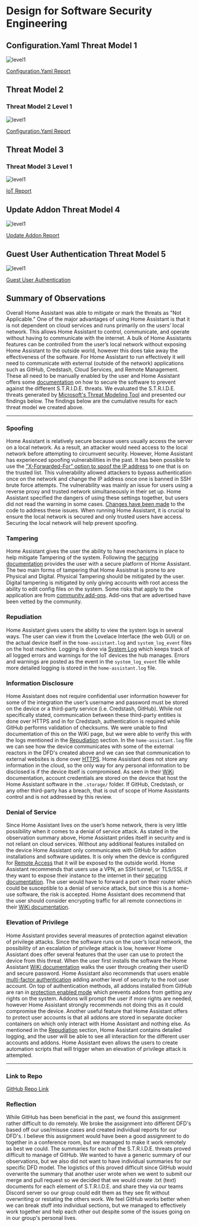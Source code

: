# Design for Software Security Engineering


## Configuration.Yaml Threat Model 1

![level1](/images/EditConfig.YamlFile.PNG)

[Configuration.Yaml Report](/reports/Configuration.YamlReport.pdf)

## Threat Model 2


### Threat Model 2 Level 1

![level1](/images/Nobu_Casa_Threat.PNG)

[Configuration.Yaml Report](/reports/Nobu_Casa_Threat.pdf)


## Threat Model 3


### Threat Model 3 Level 1

![level1](/images/IoT.png)

[IoT Report](/reports/IoT_Report.pdf)


## Update Addon Threat Model 4

![level1](/images/Update_Addon.png)

[Update Addon Report](/reports/Update_Addon_Report.pdf)


## Guest User Authentication Threat Model 5

![level1](/images/Guest_Auth.png)

[Guest User Authentication](/reports/Guest_Auth_Report.pdf)
## Summary of Observations

Overall Home Assistant was able to mitigate or mark the threats as "Not Applicable." One of the major advantages of using Home Assistant is that it is not dependent on cloud services and runs primarily on the users’ local network. This allows Home Assistant to control, communicate, and operate without having to communicate with the internet. A bulk of Home Assistants features can be controlled from the user’s local network without exposing Home Assistant to the outside world, however this does take away the effectiveness of the software. For Home Assistant to run effectively it will need to communicate with external (outside of the network) applications such as GitHub, Credstash, Cloud Services, and Remote Management. These all need to be manually enabled by the user and Home Assistant offers some [documentation](https://www.home-assistant.io/docs/configuration/securing/) on how to secure the software to prevent against the different S.T.R.I.D.E. threats. We evaluated the S.T.R.I.D.E. threats generated by [Microsoft's Threat Modeling Tool](https://www.microsoft.com/en-us/download/details.aspx?id=49168) and presented our findings below. The findings below are the cumulative results for each threat model we created above.

--------------------------

### Spoofing

Home Assistant is relatively secure because users usually access the server on a local network. As a result, an attacker would need access to the local network before attempting to circumvent security. However, Home Assistant has experienced spoofing vulnerabilities in the past. It has been possible to use the ["X-Forwarded-For” option to spoof the IP address](https://github.com/home-assistant/core/issues/14345#issuecomment-401324487) to one that is on the trusted list. This vulnerability allowed attackers to bypass authentication once on the network and change the IP address once one is banned in SSH brute force attempts.  The vulnerability was mainly an issue for users using a reverse proxy and trusted network simultaneously in their set up. Home Assistant specified the dangers of using these settings together, but users did not read the warning in some cases. [Changes have been made](https://github.com/home-assistant/core/pull/15204) to the code to address these issues. When running Home Assistant, it is crucial to ensure the local network is secured and only trusted users have access. Securing the local network will help prevent spoofing.


### Tampering
Home Assistant gives the user the ability to have mechanisms in place to help mitigate Tampering of the system. Following the [securing documentation](https://www.home-assistant.io/docs/configuration/securing/) provides the user with a secure platform of Home Assistant. The two main forms of tampering that Home Assistnat is prone to are Physical and Digital. Physical Tampering should be mitigated by the user. Digital tampering is mitigated by only giving accounts with root access the ability to edit config files on the system. Some risks that apply to the application are from [community add-ons](https://community.home-assistant.io/tags/hassio-repository). Add-ons that are advertised have been vetted by the community.

### Repudiation

Home Assistant gives users the ability to view the system logs in several ways. The user can view it from the Lovelace Interface (the web GUI) or on the actual device itself in the `home-assistant.log` and `system_log_event` files on the host machine. Logging is done via [System Log](https://www.home-assistant.io/integrations/system_log/) which keeps track of all logged errors and warnings for the IoT devices the hub manages. Errors and warnings are posted as the event in the `system_log_event` file while more detailed logging is stored in the `home-assistant.log` file. 

### Information Disclosure

Home Assistant does not require confidential user information however for some of the integration the user’s username and password must be stored on the device or a third-party service (i.e. Credstash, GitHub). While not specifically stated, communication between these third-party entities is done over HTTPS and in for Credstash, authentication is required while GitHub performs validation of checksums. We were unable to find documentation of this on the WiKi page, but we were able to verify this with the logs mentioned in the [Repudiation](#Repudiation) section. In the `home-assistant.log` file we can see how the device communicates with some of the external reactors in the DFD's created above and we can see that communication to external websites is done over [HTTPS](https://web.dev/why-https-matters/).  Home Assistant does not store any information in the cloud, so the only way for any personal information to be disclosed is if the device itself is compromised. As seen in their [WiKi](https://www.home-assistant.io/docs/authentication/) documentation, account credentials are stored on the device that host the Home Assistant software in the `.storage/` folder. If GitHub, Credstash, or any other third-party has a breach, that is out of scope of Home Assistants control and is not addressed by this review.

### Denial of Service

Since Home Assistant lives on the user’s home network, there is very little possibility when it comes to a denial of service attack. As stated in the observation summary above, Home Assistant prides itself in security and is not reliant on cloud services. Without any additional features installed on the device Home Assistant only communicates with GitHub for addon installations and software updates. It is only when the device is configured for [Remote Access](https://www.nabucasa.com/) that it will be exposed to the outside world. Home Assistant recommends that users use a VPN, an SSH tunnel, or TLS/SSL if they want to expose their instance to the internet in their [securing documentation](https://www.home-assistant.io/docs/configuration/securing/). The user would have to forward a port on their router which could be susceptible to a denial of service attack, but since this is a home-use software, the risk is accepted. Home Assistant does recommend that the user should consider encrypting traffic for all remote connections in their [WiKi documentation](https://community.home-assistant.io/t/installing-tls-ssl-using-lets-encrypt/196975).

### Elevation of Privilege

Home Assistant provides several measures of protection against elevation of privilege attacks. Since the software runs on the user’s local network, the possibility of an escalation of privilege attack is low, however Home Assistant does offer several features that the user can use to protect the device from this threat. When the user first installs the software the Home Assistant [WiKi documentation](https://www.home-assistant.io/docs/authentication/) walks the user through creating their userID and secure password. Home Assistant also recommends that users enable [multi-factor authentication](https://www.home-assistant.io/docs/authentication/multi-factor-auth/) adding another level of security to the root user account. On top of authentication methods, all addons installed from GitHub are ran in [protection enabled mode](https://developers.home-assistant.io/docs/add-ons/security/) which prevents addons from getting any rights on the system. Addons will prompt the user if more rights are needed, however Home Assistant strongly recommends not doing this as it could compromise the device. Another useful feature that Home Assistant offers to protect user accounts is that all addons are stored in separate docker containers on which only interact with Home Assistant and nothing else. As mentioned in the [Repudiation](#Repudiation) section, Home Assistant contains detailed logging, and the user will be able to see all interaction for the different user accounts and addons. Home Assistant even allows the users to create automation scripts that will trigger when an elevation of privilege attack is attempted.

--------------------------

### Link to Repo

[GitHub Repo Link](https://github.com/Chrs987/HomeAssistant/projects/4)

### Reflection

While GitHub has been beneficial in the past, we found this assignment rather difficult to do remotely. We broke the assignment into different DFD's based off our use/misuse cases and created individual reports for our DFD's. I believe this assignment would have been a good assignment to do together in a conference room, but we managed to make it work remotely as best we could. The summaries for each of the S.T.R.I.D.E. threats proved difficult to manage of GitHub. We wanted to have a generic summary of our observations, but we also did not want to have individual summaries for our specific DFD model. The logistics of this proved difficult since GitHub would overwrite the summary that another user wrote when we went to submit our merge and pull request so we decided that we would create .txt (text) documents for each element of S.T.R.I.D.E. and share they via our teams Discord server so our group could edit them as they see fit without overwriting or restating the others work. We feel GitHub works better when we can break stuff into individual sections, but we managed to effectively work together and help each other out despite some of the issues going on in our group's personal lives.
